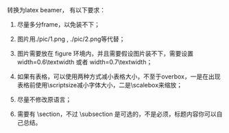 转换为latex beamer，
有以下要求：
1. 尽量多分frame，以免装不下；

2. 图片用./pic/1.png , ./pic/2.png等代替；

3. 图片需要放在 figure 环境内，并且需要假设图片装不下，需要设置 width=0.6\textwidth 或者 width=0.7\textwidth；

4. 如果有表格，可以使用两种方式减小表格大小，不至于overbox，一是在出现表格前使用\scriptsize减小字体大小，二是\scalebox来缩放；

5. 尽量不修改原语言；

6. 需要有 \section，不过 \subsection 是可选的，不是必须，标题内容你可以自己总结。